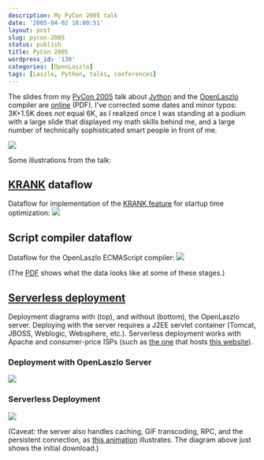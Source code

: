 ```yaml
---
description: My PyCon 2005 talk
date: '2005-04-02 18:00:51'
layout: post
slug: pycon-2005
status: publish
title: PyCon 2005
wordpress_id: '138'
categories: [OpenLaszlo]
tags: [Laszlo, Python, talks, conferences]
---
```


The slides from my [PyCon 2005](http://www.python.org/pycon/2005/) talk about [Jython](http://www.jython.org/) and the [OpenLaszlo](http://openlaszlo.org) compiler are [online](/talks/Laszlo%20PyCon%202005.pdf) (PDF).  I've corrected some dates and minor typos:  3K+1.5K does _not_ equal 6K, as I realized once I was standing at a podium with a large slide that displayed my math skills behind me, and a large number of technically sophisticated smart people in front of me.

![](/images/2005/laszlo-implementation-languages.png)

Some illustrations from the talk:

## [KRANK](/archives/2004/03/optimizing-for-broadband) dataflow

Dataflow for implementation of the [KRANK feature](/archives/2004/03/optimizing-for-broadband) for startup time optimization:
![](/images/2005/krank-dataflow.png)

## Script compiler dataflow

Dataflow for the OpenLaszlo ECMAScript compiler:
![](/images/2005/script-dataflow.png)

(The [PDF](/talks/Laszlo%20PyCon%202005.pdf) shows what the data looks like at some of these stages.)

## [Serverless deployment](http://www.davidtemkin.com/mtarchive/000009.html)

Deployment diagrams with (top), and without (bottom), the OpenLaszlo server.  Deploying with the server requires a J2EE servlet container (Tomcat, JBOSS, Weblogic, Websphere, etc.).  Serverless deployment works with Apache and consumer-price ISPs (such as [the one](http://dreamhost.com) that hosts [this website](http://osteele.com)).

### Deployment with OpenLaszlo Server
![](/images/2005/serverful.png)

### Serverless Deployment
![](/images/2005/serverless.png)

(Caveat: the server also handles caching, GIF transcoding, RPC, and the persistent connection, as [this animation](http://www.laszlosystems.com/products/platformoverview/lps_flow.php) illustrates.  The diagram above just shows the initial download.)
